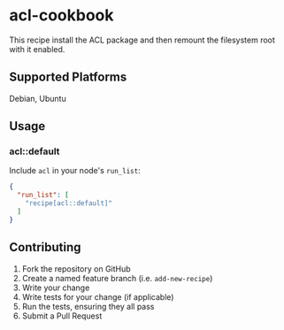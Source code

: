 # acl-cookbook

This recipe install the ACL package and then remount the filesystem root with it enabled.

## Supported Platforms

Debian, Ubuntu

## Usage

### acl::default

Include `acl` in your node's `run_list`:

```json
{
  "run_list": [
    "recipe[acl::default]"
  ]
}
```

## Contributing

1. Fork the repository on GitHub
2. Create a named feature branch (i.e. `add-new-recipe`)
3. Write your change
4. Write tests for your change (if applicable)
5. Run the tests, ensuring they all pass
6. Submit a Pull Request
